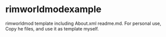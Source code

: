# rimworldmodexample
rimworldmod template including About.xml readme.md. For personal use, Copy he files, and use it as template myself.
